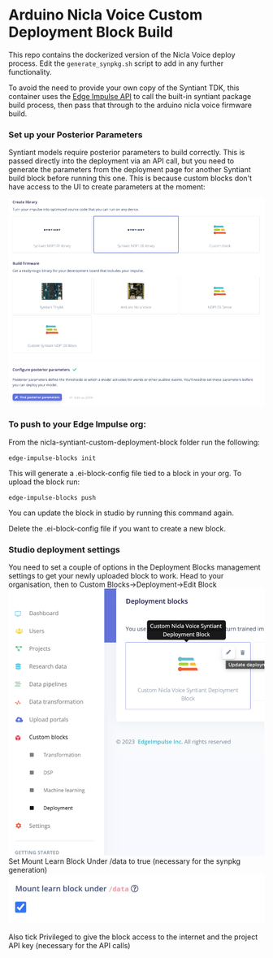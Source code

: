 # Arduino Nicla Voice Custom Deployment Block Build

This repo contains the dockerized version of the Nicla Voice deploy process. Edit the `generate_synpkg.sh` script to add in any further functionality. 

To avoid the need to provide your own copy of the Syntiant TDK, this container uses the [Edge Impulse API](https://docs.edgeimpulse.com/reference/downloadbuild) to call the built-in syntiant package build process, then pass that through to the arduino nicla voice firmware build. 
 
### Set up your Posterior Parameters

Syntiant models require posterior parameters to build correctly. This is passed directly into the deployment via an API call, but you need to generate the parameters from the deployment page for another Syntiant build block before running this one. This is because custom blocks don't have access to the UI to create parameters at the moment:

![Find your posterior parameters](image.png)


### To push to your Edge Impulse org:

From the nicla-syntiant-custom-deployment-block folder run the following:

```
edge-impulse-blocks init
```
This will generate a .ei-block-config file tied to a block in your org. To upload the block run:
```
edge-impulse-blocks push
```
You can update the block in studio by running this command again.

Delete the .ei-block-config file if you want to create a new block.

### Studio deployment settings
You need to set a couple of options in the Deployment Blocks management settings to get your newly uploaded block to work.
Head to your organisation, then to Custom Blocks->Deployment->Edit Block
![Alt text](image-1.png)
Set Mount Learn Block Under /data to true (necessary for the synpkg generation)
![Alt text](image-2.png)

Also tick Privileged to give the block access to the internet and the project API key (necessary for the API calls)
